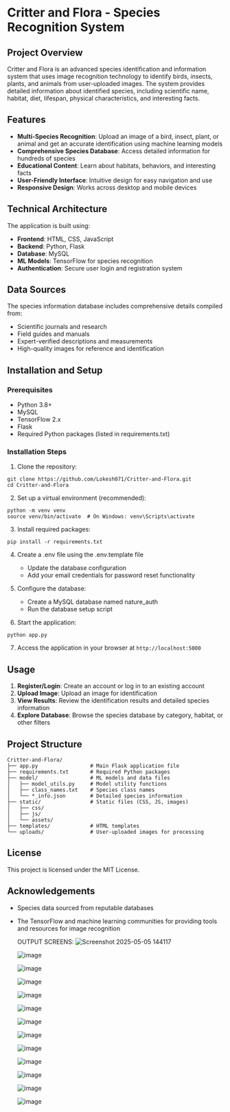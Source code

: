 # Critter and Flora - Species Recognition System

## Project Overview

Critter and Flora is an advanced species identification and information system that uses image recognition technology to identify birds, insects, plants, and animals from user-uploaded images. The system provides detailed information about identified species, including scientific name, habitat, diet, lifespan, physical characteristics, and interesting facts.

## Features

- **Multi-Species Recognition**: Upload an image of a bird, insect, plant, or animal and get an accurate identification using machine learning models
- **Comprehensive Species Database**: Access detailed information for hundreds of species
- **Educational Content**: Learn about habitats, behaviors, and interesting facts
- **User-Friendly Interface**: Intuitive design for easy navigation and use
- **Responsive Design**: Works across desktop and mobile devices

## Technical Architecture

The application is built using:
- **Frontend**: HTML, CSS, JavaScript
- **Backend**: Python, Flask
- **Database**: MySQL
- **ML Models**: TensorFlow for species recognition
- **Authentication**: Secure user login and registration system

## Data Sources

The species information database includes comprehensive details compiled from:
- Scientific journals and research
- Field guides and manuals
- Expert-verified descriptions and measurements
- High-quality images for reference and identification

## Installation and Setup

### Prerequisites
- Python 3.8+
- MySQL
- TensorFlow 2.x
- Flask
- Required Python packages (listed in requirements.txt)

### Installation Steps

1. Clone the repository:
```
git clone https://github.com/Lokesh071/Critter-and-Flora.git
cd Critter-and-Flora
```

2. Set up a virtual environment (recommended):
```
python -m venv venv
source venv/bin/activate  # On Windows: venv\Scripts\activate
```

3. Install required packages:
```
pip install -r requirements.txt
```

4. Create a .env file using the .env.template file
   - Update the database configuration
   - Add your email credentials for password reset functionality

5. Configure the database:
   - Create a MySQL database named nature_auth
   - Run the database setup script

6. Start the application:
```
python app.py
```

7. Access the application in your browser at `http://localhost:5000`

## Usage

1. **Register/Login**: Create an account or log in to an existing account
2. **Upload Image**: Upload an image for identification
3. **View Results**: Review the identification results and detailed species information
4. **Explore Database**: Browse the species database by category, habitat, or other filters

## Project Structure

```
Critter-and-Flora/
├── app.py                 # Main Flask application file
├── requirements.txt       # Required Python packages
├── model/                 # ML models and data files
│   ├── model_utils.py     # Model utility functions
│   ├── class_names.txt    # Species class names
│   └── *_info.json        # Detailed species information
├── static/                # Static files (CSS, JS, images)
│   ├── css/
│   ├── js/
│   └── assets/
├── templates/             # HTML templates
└── uploads/               # User-uploaded images for processing
```

## License

This project is licensed under the MIT License.

## Acknowledgements

- Species data sourced from reputable databases
- The TensorFlow and machine learning communities for providing tools and resources for image recognition

  OUTPUT SCREENS:
  ![Screenshot 2025-05-05 144117](https://github.com/user-attachments/assets/90bc5e0b-dc31-4c5e-abce-68d1651d195e)
  
  ![image](https://github.com/user-attachments/assets/365e928f-379e-4396-a6db-4c87266cf9a8)
  
  ![image](https://github.com/user-attachments/assets/419aced1-b392-484c-b349-82b2c0e7eee7)
  
  ![image](https://github.com/user-attachments/assets/b9810b99-c131-4aac-b1fa-20fb31a95bba)
  
  ![image](https://github.com/user-attachments/assets/6e945866-2d12-402c-9123-b720a34e92e1)
  
  ![image](https://github.com/user-attachments/assets/e631d2e9-b262-4054-8dde-708942adfe1d)
  
  ![image](https://github.com/user-attachments/assets/3f053212-3ca8-411a-a3b1-dc10cbedcdb1)
  
  ![image](https://github.com/user-attachments/assets/d8063b63-b7b8-4d49-a935-f48963a56bc3)
  
  ![image](https://github.com/user-attachments/assets/7037cf05-dddd-47c4-a643-fc5c199bc704)
  
  ![image](https://github.com/user-attachments/assets/068fa5b8-2787-4c71-9359-c868b979d73a)
  
  ![image](https://github.com/user-attachments/assets/b81fb5fd-a406-401e-b19c-11ead4bbd779)
  
  ![image](https://github.com/user-attachments/assets/854385c8-3812-4e13-ab96-022cbf542dda)
  
  ![image](https://github.com/user-attachments/assets/44794ed3-c4bf-46da-b3b5-79fb753e8263)








  

  








